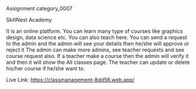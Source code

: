 Assignment category_0007

SkillNest Academy

It is an online platform. You can learn many type of courses like graphics design, data science etc.
You can also teach here. You can send a request to the admin and the admin will see your details then he/she will approve or reject it
The admin can make more admins, see teacher requests and see course request also.
If a teacher make a course then the admin will verify it and then it will show the All classes page.
The teacher can update or delete his/her course if he/she want to.

Live Link: https://classmanagement-8dd56.web.app/
